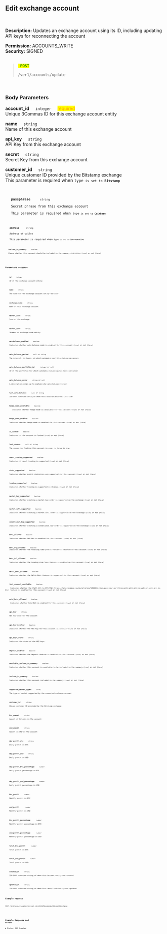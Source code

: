 ## Edit exchange account<br>
<br>

**Description:** Updates an exchange account using its ID, including updating API keys for reconnecting the account<br>

**Permission:** ACCOUNTS_WRITE<br>
**Security:** SIGNED<br>
<br>

<blockquote>

<code><mark style="color:green"><strong> POST </strong></mark></code>

<code>/ver1/accounts/update</code>

</blockquote>

<br>

### Body Parameters<br>
<p>
   <strong>account_id</strong>&nbsp;&nbsp;&nbsp;&nbsp;&nbsp;<code>integer</code>&nbsp;&nbsp;&nbsp;&nbsp;&nbsp;<mark style="color:orange">required</mark><br>
   Unique 3Commas ID for this exchange account entity
</p>
<p>
   <strong>name</strong>&nbsp;&nbsp;&nbsp;&nbsp;&nbsp;<code>string</code><br>
   Name of this exchange account
</p>
<p>
   <strong>api_key</strong>&nbsp;&nbsp;&nbsp;&nbsp;&nbsp;<code>string</code><br>
   API Key from this exchange account
</p>
<p>
   <strong>secret</strong>&nbsp;&nbsp;&nbsp;&nbsp;&nbsp;<code>string</code><br>
   Secret Key from this exchange account
</p>
<p>
   <strong>customer_id</strong>&nbsp;&nbsp;&nbsp;&nbsp;&nbsp;<code>string</code><br>
   Unique customer ID provided by the Bitstamp exchange<br>
   This parameter is required when <code>type<code> is set to <strong>Bitstamp</strong>
</p>
<p>
   <strong>passphrase</strong>&nbsp;&nbsp;&nbsp;&nbsp;&nbsp;<code>string</code><br>
   Secret phrase from this exchange account<br>
   This parameter is required when <code>type<code> is set to <strong>Coinbase</strong>
</p>
<p>
   <strong>address</strong>&nbsp;&nbsp;&nbsp;&nbsp;&nbsp;<code>string</code><br>
   Address of wallet<br>
   This parameter is required when <code>type<code> is set to <strong>Ethereumwallet</strong>
</p>
<p>
   <strong>include_in_summary</strong>&nbsp;&nbsp;&nbsp;&nbsp;&nbsp;<code>boolean</code><br>
   Choose whether this account should be included in the summary statistics (<code>true</code>) or not (<code>false</code>)
</p>
<br>

### Parameters response<br>
<p>
    <strong>id</strong>&nbsp;&nbsp;&nbsp;&nbsp;&nbsp;<code>integer</code><br>
    ID of the exchange account entity
</p>
<p>
    <strong>name</strong>&nbsp;&nbsp;&nbsp;&nbsp;&nbsp;<code>string</code><br>
    The name for the exchange account set by the user
</p>
<p>
    <strong>exchange_name</strong>&nbsp;&nbsp;&nbsp;&nbsp;&nbsp;<code>string</code><br>
    Name of this exchange account
<p>
<p>
    <strong>market_icon</strong>&nbsp;&nbsp;&nbsp;&nbsp;&nbsp;<code>string</code><br>
    Icon of the exchange
</p>
<p>
    <strong>market_code</strong>&nbsp;&nbsp;&nbsp;&nbsp;&nbsp;<code>string</code><br>
    3Commas of exchange code entity
</p>
<p>
    <strong>autobalance_enabled</strong>&nbsp;&nbsp;&nbsp;&nbsp;&nbsp;<code>boolean</code><br>
    Indicates whether auto balance mode is enabled for this account (<code>true</code>) or not (<code>false</code>)</p>
<p>
    <strong>auto_balance_period</strong>&nbsp;&nbsp;&nbsp;&nbsp;&nbsp;<code>null</code> or <code>string</code><br>
    The interval, in hours, at which automatic portfolio balancing occurs
</p>
<p>
    <strong>auto_balance_portfolio_id</strong>&nbsp;&nbsp;&nbsp;&nbsp;&nbsp; <code>integer</code> or <code>null</code><br>
    ID of the portfolio for which automatic balancing has been initiated
</p>
<p>
    <strong>auto_balance_error</strong>&nbsp;&nbsp;&nbsp;&nbsp;&nbsp;<code>string</code> or <code>null</code><br>
    A description comes up to explain why auto-balance failed
</p>
<p>
    <strong>last_auto_balance</strong>&nbsp;&nbsp;&nbsp;&nbsp;&nbsp;<code>null</code> or <code>string</code> <br>
    ISO 8601 datetime <code>string</code> of when this auto-balance was last time
</p>
<p>
    <strong>hedge_mode_available</strong>&nbsp;&nbsp;&nbsp;&nbsp;&nbsp;<code>boolean</code><br>
       Indicates whether hedge mode is available for this account (<code>true</code>) or not (<code>false</code>)
</p>
<p>
    <strong>hedge_mode_enabled</strong>&nbsp;&nbsp;&nbsp;&nbsp;&nbsp;<code>boolean</code><br>
    Indicates whether hedge mode is enabled for this account (<code>true</code>) or not (<code>false</code>)
</p>
<p>
    <strong>is_locked</strong>&nbsp;&nbsp;&nbsp;&nbsp;&nbsp;<code>boolean</code><br>
    Indicates if the account is locked (<code>true</code>) or not (<code>false</code>)
</p>
<p>
    <strong>lock_reason</strong>&nbsp;&nbsp;&nbsp;&nbsp;&nbsp;<code>null</code> or <code>string</code><br>
    The reason for locking this account in case  <code>is_locked</code> is <code>true</code>
</p>
<p>
    <strong>smart_trading_supported</strong>&nbsp;&nbsp;&nbsp;&nbsp;&nbsp;<code>boolean</code><br>
    Indicates if smart trading is supported (<code>true</code>) or not (<code>false</code>)
</p>
<p>
    <strong>stats_supported</strong>&nbsp;&nbsp;&nbsp;&nbsp;&nbsp;<code>boolean</code><br>
    Indicates whether profit statistics are supported for this account (<code>true</code>) or not (<code>false</code>)
</p>
<p>
    <strong>trading_supported</strong>&nbsp;&nbsp;&nbsp;&nbsp;&nbsp;<code>boolean</code><br>
    Indicates whether trading is supported in 3Commas (<code>true</code>) or not (<code>false</code>)
</p>
<p>
    <strong>market_buy_supported</strong>&nbsp;&nbsp;&nbsp;&nbsp;&nbsp;<code>boolean</code><br>
    Indicates whether creating a market buy order is supported on the exchange (<code>true</code>) or not (<code>false</code>)
</p>
<p>
    <strong>market_sell_supported</strong>&nbsp;&nbsp;&nbsp;&nbsp;&nbsp;<code>boolean</code><br>
    Indicates whether creating a market sell order is supported on the exchange (<code>true</code>) or not (<code>false</code>)
</p>
<p>
    <strong>conditional_buy_supported</strong>&nbsp;&nbsp;&nbsp;&nbsp;&nbsp;<code>boolean</code><br>
    Indicates whether creating a conditional buy order is supported on the exchange (<code>true</code>) or not (<code>false</code>)
</p>
<p>
    <strong>bots_allowed</strong>&nbsp;&nbsp;&nbsp;&nbsp;&nbsp;<code>boolean</code><br>
    Indicates whether DCA Bot is enabled for this account (<code>true</code>) or not (<code>false</code>)
</p>
<p>
    <strong>bots_ttp_allowed</strong>&nbsp;&nbsp;&nbsp;&nbsp;&nbsp;<code>boolean</code>
    Indicates whether the trailing take profit feature is enabled on this account (<code>true</code>) or not (<code>false</code>)
</p>
<p>
    <strong>bots_tsl_allowed</strong>&nbsp;&nbsp;&nbsp;&nbsp;&nbsp;<code>boolean</code><br>
    Indicates whether the trading stop loss feature is enabled on this account (<code>true</code>) or not (<code>false</code>)
</p>
<p>
    <strong>multi_bots_allowed</strong>&nbsp;&nbsp;&nbsp;&nbsp;&nbsp;<code>boolean</code><br>
    Indicates whether the Multi-Pair feature is supported for this account (<code>true</code>) or not (<code>false</code>)
</p>
<p>
    <strong>fast_convert_available</strong>&nbsp;&nbsp;&nbsp;&nbsp;&nbsp;<code>boolean</code><br>
     Indicates whether the [Sell All to BTC/USD](https://help.3commas.io/en/articles/5898691-rebalance-your-portfolio-with-sell-all-to-usdt-or-sell-all-to-btc) feature is enabled for this account (<code>true</code>) or not (<code>false</code>)
</p>
<p>
    <strong>grid_bots_allowed</strong>&nbsp;&nbsp;&nbsp;&nbsp;&nbsp;<code>boolean</code><br>
     Indicates whether Grid Bot is enabled for this account (<code>true</code>) or not (<code>false</code>)</p>
<p>
    <strong>api_key</strong>&nbsp;&nbsp;&nbsp;&nbsp;&nbsp;<code>string</code><br>
    API key used for the account
</p>
<p>
    <strong>api_key_invalid</strong>&nbsp;&nbsp;&nbsp;&nbsp;&nbsp;<code>boolean</code><br>
    Indicates whether the API key for this account is invalid (<code>true</code>) or not (<code>false</code>)
</p>
<p>
    <strong>api_keys_state</strong>&nbsp;&nbsp;&nbsp;&nbsp;&nbsp;<code>string</code><br>
    Indicates the state of the API keys
</p>
<p>
    <strong>deposit_enabled</strong>&nbsp;&nbsp;&nbsp;&nbsp;&nbsp;<code>boolean</code><br>
    Indicates whether the Deposit feature is enabled for this account (<code>true</code>) or not (<code>false</code>)
</p>
<p>
    <strong>available_include_in_summary</strong>&nbsp;&nbsp;&nbsp;&nbsp;&nbsp;<code>boolean</code><br>
    Indicates whether this account is available to be included in the summary (<code>true</code>) or not (<code>false</code>)
</p>
<p>
    <strong>include_in_summary</strong>&nbsp;&nbsp;&nbsp;&nbsp;&nbsp;<code>boolean</code><br>
    Indicates whether this account included in the summary (<code>true</code>) or not (<code>false</code>)
</p>
<p>
    <strong>supported_market_types</strong>&nbsp;&nbsp;&nbsp;&nbsp;&nbsp;<code>array</code><br>
    The type of market supported by the connected exchange account
</p>
<p>
    <strong>customer_id</strong> &nbsp;&nbsp;&nbsp;&nbsp;&nbsp;<code>string</code><br>
    Unique customer ID provided by the Bitstamp exchange
</p>
<p>
    <strong>btc_amount</strong>&nbsp;&nbsp;&nbsp;&nbsp;&nbsp;<code>string</code><br>
    Amount of Bitcoin in the account
</p>
<p>
    <strong>usd_amount</strong>&nbsp;&nbsp;&nbsp;&nbsp;&nbsp;<code>string</code><br>
    Amount in USD in the account
</p>
<p>
    <strong>day_profit_etc</strong>&nbsp;&nbsp;&nbsp;&nbsp;&nbsp;<code>string</code><br>
    Daily profit in BTC
</p>
<p>
    <strong>day_profit_usd</strong>&nbsp;&nbsp;&nbsp;&nbsp;&nbsp;<code>string</code><br>
    Daily profit in USD
</p>
<p>
    <strong>day_profit_btc_percentage</strong>&nbsp;&nbsp;&nbsp;&nbsp;&nbsp;<code>number</code><br>
    Daily profit percentage in BTC<br>
</p>
<p>
    <strong>day_profit_usd_percentage</strong>&nbsp;&nbsp;&nbsp;&nbsp;&nbsp;<code>number</code><br>
    Daily profit percentage in USD
</p>
<p>
    <strong>btc_profit</strong>&nbsp;&nbsp;&nbsp;&nbsp;&nbsp;<code>number</code><br>
    Monthly profit in BTC
</p>
<p>
    <strong>usd_profit</strong> &nbsp;&nbsp;&nbsp;&nbsp;&nbsp;<code>number</code><br>
    Monthly profit in USD
</p>
<p>
    <strong>btc_profit_percentage</strong> &nbsp;&nbsp;&nbsp;&nbsp;&nbsp;<code>number</code><br>
    Monthly profit percentage in BTC
</p>
<p>
    <strong>usd_profit_percentage</strong> &nbsp;&nbsp;&nbsp;&nbsp;&nbsp;<code>number</code><br>
    Monthly profit percentage in USD
</p>
<p>
    <strong>total_btc_profit</strong> &nbsp;&nbsp;&nbsp;&nbsp;&nbsp;<code>number</code><br>
    Total profit in BTC
</p>
<p>
    <strong>total_usd_profit</strong>&nbsp;&nbsp;&nbsp;&nbsp;&nbsp;<code>number</code><br>
    Total profit in USD
</p>
<p>
    <strong>created_at</strong>&nbsp;&nbsp;&nbsp;&nbsp;&nbsp;<code>string</code><br>
    ISO 8601 datetime string of when this Account entity was created
</p>
<p>
    <strong>updated_at</strong>&nbsp;&nbsp;&nbsp;&nbsp;&nbsp;<code>string</code><br>
    ISO 8601 datetime string of when this SmartTrade entity was updated
</p>

### Example request<br>

```
POST /ver1/accounts/update?account_id=12345678&name=New%20name%20exchange
```
<br>

### Example Response and errors<br>

<details>
<summary>Status: 201 Created</summary><br>

```json
{
    "id": 12345678,
    "auto_balance_period": 12,
    "auto_balance_portfolio_id": null,
    "auto_balance_currency_change_limit": null,
    "autobalance_enabled": false,
    "hedge_mode_available": false,
    "hedge_mode_enabled": false,
    "is_locked": false,
    "smart_trading_supported": true,
    "smart_selling_supported": true,
    "available_for_trading": {},
    "stats_supported": true,
    "trading_supported": true,
    "market_buy_supported": true,
    "market_sell_supported": true,
    "conditional_buy_supported": true,
    "bots_allowed": true,
    "bots_ttp_allowed": true,
    "bots_tsl_allowed": true,
    "gordon_bots_available": true,
    "multi_bots_allowed": true,
    "created_at": "2024-08-29T14:16:10.830Z",
    "updated_at": "2024-09-12T21:17:05.627Z",
    "last_auto_balance": null,
    "fast_convert_available": true,
    "grid_bots_allowed": true,
    "api_key_invalid": false,
    "market_icon": "https://3commas.io/img/exchanges/bybit.png",
    "deposit_enabled": false,
    "include_in_summary": true,
    "supported_market_types": [
        "spot"
    ],
    "primary_display_currency_profit_percentage": {
        "currency": "USD",
        "amount": "1.27"
    },
    "primary_display_currency_profit": {
        "currency": "USD",
        "amount": "0.41977392126027012455593960354579615351317609077582"
    },
    "day_profit_primary_display_currency_percentage": {
        "currency": "USD",
        "amount": "2.1862"
    },
    "day_profit_primary_display_currency": {
        "currency": "USD",
        "amount": "0.71497909537100944606510928410135170906899572324142"
    },
    "primary_display_currency_amount": {
        "currency": "USD",
        "amount": "33.41938674385577012455593960354579615351317609077582"
    },
    "total_primary_display_currency_profit": {
        "currency": "USD",
        "amount": 0.4197739212602701
    },
    "available_include_in_summary": true,
    "api_key": "gyTAiGCgRe1hctsA1J",
    "name": "New name exchange",
    "auto_balance_method": null,
    "auto_balance_error": null,
    "customer_id": null,
    "subaccount_name": null,
    "lock_reason": null,
    "btc_amount": "0.000576100372659584112793557824740668987777435277",
    "usd_amount": "33.41938674385577012455593960354579615351317609077582",
    "day_profit_btc": "0.000008477241194296886998580144867983802592279153250469",
    "day_profit_usd": "0.71497909537100944606510928410135170906899572324142",
    "day_profit_btc_percentage": "1.49",
    "day_profit_usd_percentage": "2.19",
    "btc_profit": "0.000032527150138595112793557824740668987777435277",
    "usd_profit": "0.41977392126027012455593960354579615351317609077582",
    "usd_profit_percentage": "1.27",
    "btc_profit_percentage": "5.98",
    "total_btc_profit": "3.2527150138595115e-05",
    "total_usd_profit": "0.41977392126027013",
    "pretty_display_type": "BybitSpot",
    "exchange_name": "Bybit Spot",
    "market_code": "bybit_spot",
    "api_keys_state": "ok"
}
```
</details>